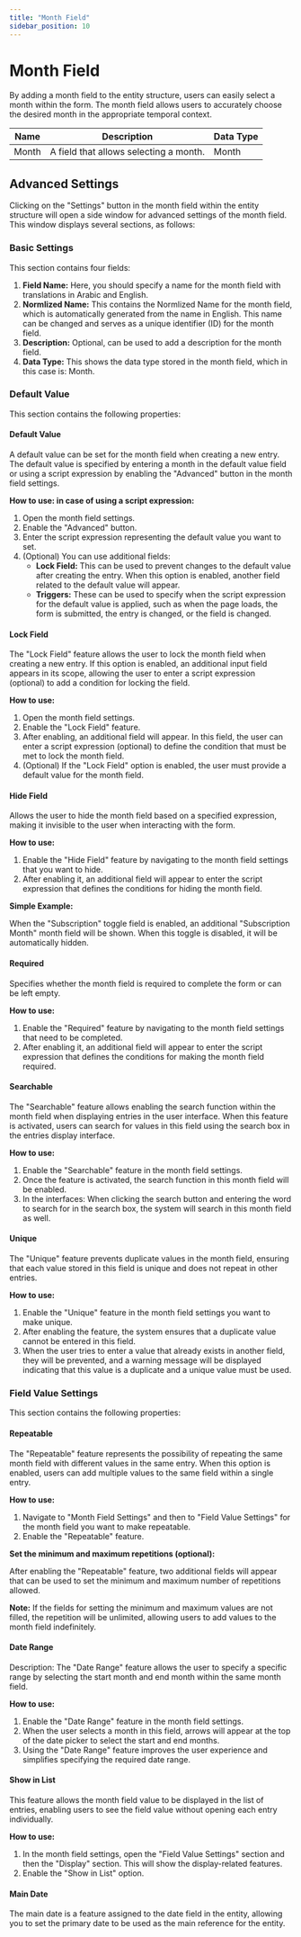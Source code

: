 ```yaml
---
title: "Month Field"
sidebar_position: 10
---
```


# Month Field

By adding a month field to the entity structure, users can easily select a month within the form. The month field allows users to accurately choose the desired month in the appropriate temporal context.

| Name        | Description                                | Data Type |
|-------------|--------------------------------------------|-----------|
| Month       | A field that allows selecting a month.     | Month     |

## Advanced Settings

Clicking on the "Settings" button in the month field within the entity structure will open a side window for advanced settings of the month field. This window displays several sections, as follows:

### Basic Settings

This section contains four fields:

1. **Field Name:** Here, you should specify a name for the month field with translations in Arabic and English.
2. **Normlized Name:** This contains the Normlized Name for the month field, which is automatically generated from the name in English. This name can be changed and serves as a unique identifier (ID) for the month field.
3. **Description:** Optional, can be used to add a description for the month field.
4. **Data Type:** This shows the data type stored in the month field, which in this case is: Month.

### Default Value

This section contains the following properties:

#### Default Value

A default value can be set for the month field when creating a new entry. The default value is specified by entering a month in the default value field or using a script expression by enabling the "Advanced" button in the month field settings.

**How to use: in case of using a script expression:**

1. Open the month field settings.
2. Enable the "Advanced" button.
3. Enter the script expression representing the default value you want to set.
4. (Optional) You can use additional fields:
   - **Lock Field:** This can be used to prevent changes to the default value after creating the entry. When this option is enabled, another field related to the default value will appear.
   - **Triggers:** These can be used to specify when the script expression for the default value is applied, such as when the page loads, the form is submitted, the entry is changed, or the field is changed.

#### Lock Field

The "Lock Field" feature allows the user to lock the month field when creating a new entry. If this option is enabled, an additional input field appears in its scope, allowing the user to enter a script expression (optional) to add a condition for locking the field.

**How to use:**

1. Open the month field settings.
2. Enable the "Lock Field" feature.
3. After enabling, an additional field will appear. In this field, the user can enter a script expression (optional) to define the condition that must be met to lock the month field.
4. (Optional) If the "Lock Field" option is enabled, the user must provide a default value for the month field.

#### Hide Field

Allows the user to hide the month field based on a specified expression, making it invisible to the user when interacting with the form.

**How to use:**

1. Enable the "Hide Field" feature by navigating to the month field settings that you want to hide.
2. After enabling it, an additional field will appear to enter the script expression that defines the conditions for hiding the month field.

**Simple Example:**

When the "Subscription" toggle field is enabled, an additional "Subscription Month" month field will be shown. When this toggle is disabled, it will be automatically hidden.

#### Required

Specifies whether the month field is required to complete the form or can be left empty.

**How to use:**

1. Enable the "Required" feature by navigating to the month field settings that need to be completed.
2. After enabling it, an additional field will appear to enter the script expression that defines the conditions for making the month field required.

#### Searchable

The "Searchable" feature allows enabling the search function within the month field when displaying entries in the user interface. When this feature is activated, users can search for values in this field using the search box in the entries display interface.

**How to use:**

1. Enable the "Searchable" feature in the month field settings.
2. Once the feature is activated, the search function in this month field will be enabled.
3. In the interfaces: When clicking the search button and entering the word to search for in the search box, the system will search in this month field as well.

#### Unique

The "Unique" feature prevents duplicate values in the month field, ensuring that each value stored in this field is unique and does not repeat in other entries.

**How to use:**

1. Enable the "Unique" feature in the month field settings you want to make unique.
2. After enabling the feature, the system ensures that a duplicate value cannot be entered in this field.
3. When the user tries to enter a value that already exists in another field, they will be prevented, and a warning message will be displayed indicating that this value is a duplicate and a unique value must be used.

### Field Value Settings

This section contains the following properties:

#### Repeatable

The "Repeatable" feature represents the possibility of repeating the same month field with different values in the same entry. When this option is enabled, users can add multiple values to the same field within a single entry.

**How to use:**

1. Navigate to "Month Field Settings" and then to "Field Value Settings" for the month field you want to make repeatable.
2. Enable the "Repeatable" feature.

**Set the minimum and maximum repetitions (optional):**

After enabling the "Repeatable" feature, two additional fields will appear that can be used to set the minimum and maximum number of repetitions allowed.

**Note:** If the fields for setting the minimum and maximum values are not filled, the repetition will be unlimited, allowing users to add values to the month field indefinitely.

#### Date Range

Description: The "Date Range" feature allows the user to specify a specific range by selecting the start month and end month within the same month field.

**How to use:**

1. Enable the "Date Range" feature in the month field settings.
2. When the user selects a month in this field, arrows will appear at the top of the date picker to select the start and end months.
3. Using the "Date Range" feature improves the user experience and simplifies specifying the required date range.

#### Show in List

This feature allows the month field value to be displayed in the list of entries, enabling users to see the field value without opening each entry individually.

**How to use:**

1. In the month field settings, open the "Field Value Settings" section and then the "Display" section. This will show the display-related features.
2. Enable the "Show in List" option.

#### Main Date

The main date is a feature assigned to the date field in the entity, allowing you to set the primary date to be used as the main reference for the entity.